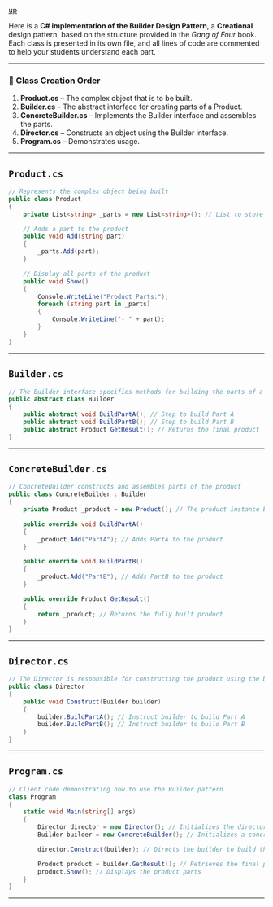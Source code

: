 [up](../README.md)

Here is a **C# implementation of the Builder Design Pattern**, a **Creational** design pattern, based on the structure provided in the *Gang of Four* book. Each class is presented in its own file, and all lines of code are commented to help your students understand each part.

---

### 🔧 Class Creation Order

1. **Product.cs** – The complex object that is to be built.
2. **Builder.cs** – The abstract interface for creating parts of a Product.
3. **ConcreteBuilder.cs** – Implements the Builder interface and assembles the parts.
4. **Director.cs** – Constructs an object using the Builder interface.
5. **Program.cs** – Demonstrates usage.

---

## `Product.cs`
```csharp
// Represents the complex object being built
public class Product
{
    private List<string> _parts = new List<string>(); // List to store product parts

    // Adds a part to the product
    public void Add(string part)
    {
        _parts.Add(part);
    }

    // Display all parts of the product
    public void Show()
    {
        Console.WriteLine("Product Parts:");
        foreach (string part in _parts)
        {
            Console.WriteLine("- " + part);
        }
    }
}
```

---

## `Builder.cs`
```csharp
// The Builder interface specifies methods for building the parts of a Product
public abstract class Builder
{
    public abstract void BuildPartA(); // Step to build Part A
    public abstract void BuildPartB(); // Step to build Part B
    public abstract Product GetResult(); // Returns the final product
}
```

---

## `ConcreteBuilder.cs`
```csharp
// ConcreteBuilder constructs and assembles parts of the product
public class ConcreteBuilder : Builder
{
    private Product _product = new Product(); // The product instance being built

    public override void BuildPartA()
    {
        _product.Add("PartA"); // Adds PartA to the product
    }

    public override void BuildPartB()
    {
        _product.Add("PartB"); // Adds PartB to the product
    }

    public override Product GetResult()
    {
        return _product; // Returns the fully built product
    }
}
```

---

## `Director.cs`
```csharp
// The Director is responsible for constructing the product using the builder
public class Director
{
    public void Construct(Builder builder)
    {
        builder.BuildPartA(); // Instruct builder to build Part A
        builder.BuildPartB(); // Instruct builder to build Part B
    }
}
```

---

## `Program.cs`
```csharp
// Client code demonstrating how to use the Builder pattern
class Program
{
    static void Main(string[] args)
    {
        Director director = new Director(); // Initializes the director
        Builder builder = new ConcreteBuilder(); // Initializes a concrete builder

        director.Construct(builder); // Directs the builder to build the product

        Product product = builder.GetResult(); // Retrieves the final product
        product.Show(); // Displays the product parts
    }
}
```

---


